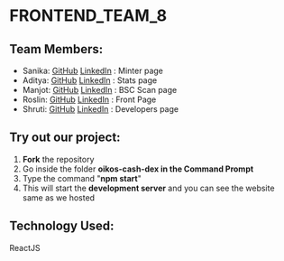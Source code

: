 
# FRONTEND_TEAM_8

## Team Members:
* Sanika: [GitHub](https://github.com/sanika-1) [LinkedIn](https://www.linkedin.com/in/sanika-acharya/) : Minter page
* Aditya: [GitHub](https://github.com/aditya423) [LinkedIn](https://www.linkedin.com/in/aditya-ghadge-7045805009/) : Stats page
* Manjot: [GitHub](https://github.com/manjxt) [LinkedIn](https://www.linkedin.com/in/manjot-kaur-60aa1b1a6/) : BSC Scan page
* Roslin: [GitHub](https://github.com/Rosssssyyyyy) [LinkedIn](https://www.linkedin.com/in/roslin-george-207237192/) : Front Page
* Shruti: [GitHub](https://github.com/kamathshruti) [LinkedIn](https://www.linkedin.com/in/shruti-kamath-2923a6199/) : Developers page

## Try out our project:
1) **Fork** the repository
2) Go inside the folder **oikos-cash-dex in the Command Prompt** 
3) Type the command "**npm start**" 
4) This will start the **development server** and you can see the website same as we hosted 

## Technology Used:
 ReactJS
